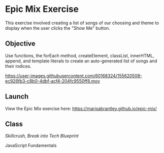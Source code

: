 # Epic Mix Exercise
This exercise involved creating a list of songs of our choosing and theme to display when the user clicks the "Show Me" button.

## Objective
Use functions, the forEach method, createElement, classList, innerHTML, append, and template literals to create an auto-generated list of songs and their indices.

https://user-images.githubusercontent.com/60168324/155620508-ec926fb3-c8b0-4dbf-acf4-204fc9550ff8.mov


## Launch

View the Epic Mix exercise here: https://marisabrantley.github.io/epic-mix/

## Class
*Skillcrush, Break into Tech Blueprint*

JavaScript Fundamentals
